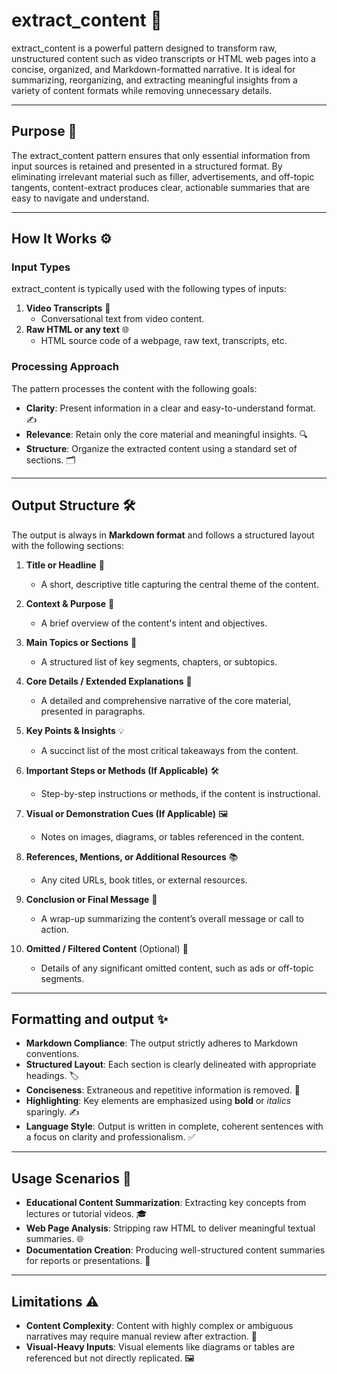 # extract_content 🌟

extract_content is a powerful pattern designed to transform raw, unstructured content such as video transcripts or HTML web pages into a concise, organized, and Markdown-formatted narrative. It is ideal for summarizing, reorganizing, and extracting meaningful insights from a variety of content formats while removing unnecessary details.

---

## Purpose 🎯

The extract_content pattern ensures that only essential information from input sources is retained and presented in a structured format. By eliminating irrelevant material such as filler, advertisements, and off-topic tangents, content-extract produces clear, actionable summaries that are easy to navigate and understand.

---

## How It Works ⚙️

### **Input Types**
extract_content is typically used with the following types of inputs:
1. **Video Transcripts** 📝  
   - Conversational text from video content.
2. **Raw HTML or any text** 🌐  
   - HTML source code of a webpage, raw text, transcripts, etc.

### **Processing Approach**
The pattern processes the content with the following goals:
- **Clarity**: Present information in a clear and easy-to-understand format. ✍️
- **Relevance**: Retain only the core material and meaningful insights. 🔍
- **Structure**: Organize the extracted content using a standard set of sections. 🗂️

---

## Output Structure 🛠️

The output is always in **Markdown format** and follows a structured layout with the following sections:

1. **Title or Headline** 📰  
   - A short, descriptive title capturing the central theme of the content.

2. **Context & Purpose** 🎯  
   - A brief overview of the content's intent and objectives.

3. **Main Topics or Sections** 📑  
   - A structured list of key segments, chapters, or subtopics.

4. **Core Details / Extended Explanations** 🧠  
   - A detailed and comprehensive narrative of the core material, presented in paragraphs.

5. **Key Points & Insights** 💡  
   - A succinct list of the most critical takeaways from the content.

6. **Important Steps or Methods (If Applicable)** 🛠️  
   - Step-by-step instructions or methods, if the content is instructional.

7. **Visual or Demonstration Cues (If Applicable)** 🖼️  
   - Notes on images, diagrams, or tables referenced in the content.

8. **References, Mentions, or Additional Resources** 📚  
   - Any cited URLs, book titles, or external resources.

9. **Conclusion or Final Message** 🔔  
   - A wrap-up summarizing the content’s overall message or call to action.

10. **Omitted / Filtered Content** (Optional) 🚫  
    - Details of any significant omitted content, such as ads or off-topic segments.

---

## Formatting and output ✨

- **Markdown Compliance**: The output strictly adheres to Markdown conventions.
- **Structured Layout**: Each section is clearly delineated with appropriate headings. 🏷️
- **Conciseness**: Extraneous and repetitive information is removed. 🧹
- **Highlighting**: Key elements are emphasized using **bold** or *italics* sparingly. ✍️
- **Language Style**: Output is written in complete, coherent sentences with a focus on clarity and professionalism. ✅

---

## Usage Scenarios 💼

- **Educational Content Summarization**: Extracting key concepts from lectures or tutorial videos. 🎓
- **Web Page Analysis**: Stripping raw HTML to deliver meaningful textual summaries. 🌐
- **Documentation Creation**: Producing well-structured content summaries for reports or presentations. 📑

---

## Limitations ⚠️

- **Content Complexity**: Content with highly complex or ambiguous narratives may require manual review after extraction. 🔄
- **Visual-Heavy Inputs**: Visual elements like diagrams or tables are referenced but not directly replicated. 🖼️
